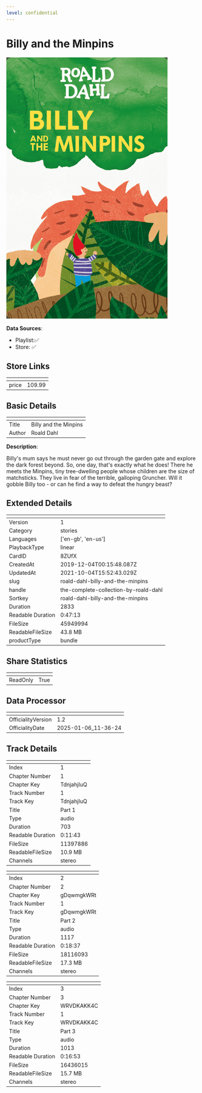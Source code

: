 ```yaml
---
level: confidential
---
```

# Billy and the Minpins

![card_[8ZUfX].png](../../img/cards/card_[8ZUfX].png)

**Data Sources**: 

- Playlist:✅
- Store: ✅


## Store Links

| <!-- --> | <!-- --> |
| - | - |
| price | 109.99 |


## Basic Details

| <!-- --> | <!-- --> |
| - | - |
| Title | Billy and the Minpins |
| Author | Roald Dahl |

**Description**:

Billy's mum says he must never go out through the garden gate and explore the dark forest beyond. So, one day, that's exactly what he does! There he meets the Minpins, tiny tree-dwelling people whose children are the size of matchsticks. They live in fear of the terrible, galloping Gruncher. Will it gobble Billy too - or can he find a way to defeat the hungry beast?


## Extended Details

| <!-- --> | <!-- --> |
| - | - |
| Version | 1 |
| Category | stories |
| Languages | ['en-gb', 'en-us'] |
| PlaybackType | linear |
| CardID | 8ZUfX |
| CreatedAt | 2019-12-04T00:15:48.087Z |
| UpdatedAt | 2021-10-04T15:52:43.029Z |
| slug | roald-dahl-billy-and-the-minpins |
| handle | the-complete-collection-by-roald-dahl |
| Sortkey | roald-dahl-billy-and-the-minpins |
| Duration | 2833 |
| Readable Duration | 0:47:13 |
| FileSize | 45949994 |
| ReadableFileSize | 43.8 MB |
| productType | bundle |


## Share Statistics

| <!-- --> | <!-- --> |
| - | - |
| ReadOnly | True |


## Data Processor

| <!-- --> | <!-- --> |
| - | - |
| OfficialityVersion | 1.2
| OfficialityDate | 2025-01-06_11-36-24


## Track Details

| <!-- --> | <!-- --> |
| - | - |
| Index | 1 |
| Chapter Number | 1 |
| Chapter Key | TdnjahjIuQ |
| Track Number | 1 |
| Track Key | TdnjahjIuQ |
| Title | Part 1 |
| Type | audio |
| Duration | 703 |
| Readable Duration | 0:11:43 |
| FileSize | 11397886 |
| ReadableFileSize | 10.9 MB |
| Channels | stereo |

| <!-- --> | <!-- --> |
| - | - |
| Index | 2 |
| Chapter Number | 2 |
| Chapter Key | gDqwmgkWRt |
| Track Number | 1 |
| Track Key | gDqwmgkWRt |
| Title | Part 2 |
| Type | audio |
| Duration | 1117 |
| Readable Duration | 0:18:37 |
| FileSize | 18116093 |
| ReadableFileSize | 17.3 MB |
| Channels | stereo |

| <!-- --> | <!-- --> |
| - | - |
| Index | 3 |
| Chapter Number | 3 |
| Chapter Key | WRVDKAKK4C |
| Track Number | 1 |
| Track Key | WRVDKAKK4C |
| Title | Part 3 |
| Type | audio |
| Duration | 1013 |
| Readable Duration | 0:16:53 |
| FileSize | 16436015 |
| ReadableFileSize | 15.7 MB |
| Channels | stereo |

